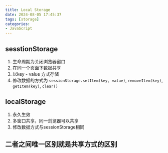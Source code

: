 ```yaml
---
title: Local Storage
date: 2024-08-05 17:45:37
tags: [storage]
categories: 
- JavaScript
---
```

## sesstionStorage

1. 生命周期为关闭浏览器窗口
2. 在同一个页面下数据共享
3. 以key - value 方式存储
4. 修改数据的方式为
   `sessionStorage.setItem(key, value)`,
   `removeItem(key)`,
   `getItem(key)`,
   `clear()`

## localStorage

1. 永久生效
2. 多窗口共享，同一浏览器可以共享
3. 修改数据方式与sessionStorage相同

## 二者之间唯一区别就是共享方式的区别

